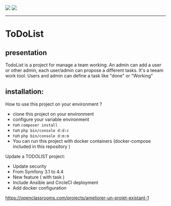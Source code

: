 <a href="https://codeclimate.com/github/DurandSacha/todoList/maintainability"><img src="https://api.codeclimate.com/v1/badges/3ca376bb45835a6992c9/maintainability" /></a>
<a href="https://codeclimate.com/github/DurandSacha/todoList/test_coverage"><img src="https://api.codeclimate.com/v1/badges/3ca376bb45835a6992c9/test_coverage" /></a>
<br/>

-----------------

# ToDoList

## presentation
TodoList is a project for manage a team working. An admin can add a user or other admin, each user/admin can propose a different tasks. It's a teeam work tool. 
Users and admin can define a task like "done" or "Working"

## installation: 
How to use this project on your environment ? 

-  clone this project on your environment 
-  configure your variable environment
-  run `composer install`
-  run `php bin/console d:d:c`
-  run `php bin/console d:m:m`
-  You can run this project with docker containers (docker-compose included in this repository )


Update a TODOLIST project:
- Update security
- From Symfony 3.1 to 4.4
- New feature ( with task )
- Include Ansible and CircleCI deployment
- Add docker configuration

https://openclassrooms.com/projects/ameliorer-un-projet-existant-1
